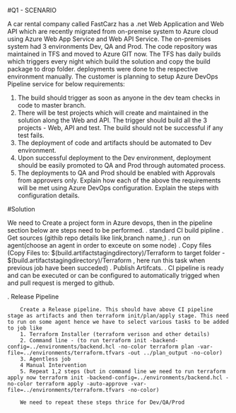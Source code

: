 #Q1 - SCENARIO

A car rental company called FastCarz has a .net Web Application and Web API which are recently
migrated from on-premise system to Azure cloud using Azure Web App Service
and Web API Service.
The on-premises system had 3 environments Dev, QA and Prod.
The code repository was maintained in TFS and moved to Azure GIT now. The TFS has daily builds which
triggers every night which build the solution and copy the build package to drop folder.
deployments were done to the respective environment manually. The customer is planning to setup
Azure DevOps Pipeline service for below requirements:

1) The build should trigger as soon as anyone in the dev team checks in code to master branch.
2) There will be test projects which will create and maintained in the solution along the Web and API.
The trigger should build all the 3 projects - Web, API and test.
 The build should not be successful if any test fails.
3) The deployment of code and artifacts should be automated to Dev environment.
4) Upon successful deployment to the Dev environment, deployment should be easily promoted to QA
and Prod through automated process.
5) The deployments to QA and Prod should be enabled with Approvals from approvers only.
Explain how each of the above the requirements will be met using Azure DevOps configuration.
Explain the steps with configuration details.

#Solution

We need to Create a project form in Azure devops, then in the pipeline section below are steps need to be performed.
    . standard CI build pipline 
          . Get sources (githib repo details like link,branch name,)
          . run on agent(choose an agent in order to exceute on some node) 
          . Copy files (Copy Files to: $(build.artifactstagingdirectory)/Terraform to target folder - $(build.artifactstagingdirectory)/Terraform , here run this task when previous job have been succeded)
          . Publish Artifcats.
          . CI pipeline is ready and can be executed or can be configured to automatically trigged when and pull request is merged to github.

          
   . Release Pipeline
          

        Create a Release pipeline. This should have above CI pipeline stage as artifacts and then terraform init/plan/apply stage. This need to run on some agent hence we have to select various tasks to be added to job like 
        1. Terraform Installer (terraform verison and other details) 
        2. Command line - (to run terraform init -backend-config=../environments/backend.hcl -no-color terraform plan -var-file=../environments/terraform.tfvars -out ../plan_output -no-color)
        3. Agentless job
        4 Manual Intervention
        5. Repeat 1,2 steps (but in command line we need to run terraform apply now terraform init -backend-config=../environments/backend.hcl -no-color terraform apply -auto-approve -var-file=../environments/terraform.tfvars -no-color) 

        We need to repeat these steps thrice for Dev/QA/Prod
